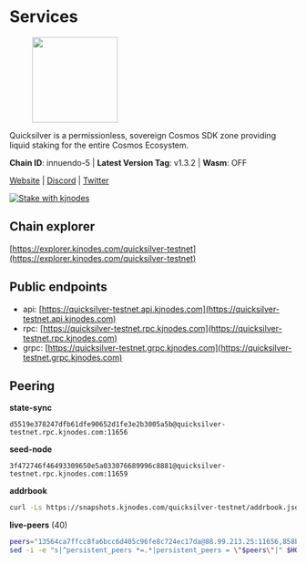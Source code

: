 # Services

<figure><img src="https://raw.githubusercontent.com/kj89/testnet_manuals/main/pingpub/logos/quicksilver.png" width="150" alt=""><figcaption></figcaption></figure>

Quicksilver is a permissionless, sovereign Cosmos SDK zone providing liquid staking for the entire Cosmos Ecosystem.

**Chain ID**: innuendo-5 | **Latest Version Tag**: v1.3.2 | **Wasm**: OFF

[Website](https://quicksilver.zone) | [Discord](https://discord.gg/quicksilverprotocol) | [Twitter](https://twitter.com/quicksilverzone)

[![Stake with kjnodes](https://i.ibb.co/cr44Q8j/button-stake-with-kjnodes.png)](https://restake.app/quicksilver-testnet/None)


## Chain explorer
[https://explorer.kjnodes.com/quicksilver-testnet](https://explorer.kjnodes.com/quicksilver-testnet)

## Public endpoints

* api: [https://quicksilver-testnet.api.kjnodes.com](https://quicksilver-testnet.api.kjnodes.com)
* rpc: [https://quicksilver-testnet.rpc.kjnodes.com](https://quicksilver-testnet.rpc.kjnodes.com)
* grpc: [https://quicksilver-testnet.grpc.kjnodes.com](https://quicksilver-testnet.grpc.kjnodes.com)

## Peering

**state-sync**

```text
d5519e378247dfb61dfe90652d1fe3e2b3005a5b@quicksilver-testnet.rpc.kjnodes.com:11656
```

**seed-node**

```text
3f472746f46493309650e5a033076689996c8881@quicksilver-testnet.rpc.kjnodes.com:11659
```

**addrbook**
```bash
curl -Ls https://snapshots.kjnodes.com/quicksilver-testnet/addrbook.json > $HOME/.quicksilverd/config/addrbook.json
```

**live-peers** (40)
```bash
peers="13564ca7ffcc8fa6bcc6d405c96fe8c724ec17da@88.99.213.25:11656,858ba6bc33a6d13fdd9ddad344d788dcf91cf565@142.132.151.99:15651,c133c4c0c7034c8c345330f394984ad08092fc14@138.201.17.11:27656,3519e61e653db97f5d1c7f1bec9b0072bca4d5fe@144.76.45.59:16656,0551eaa0db7097274410ee27a71672817e314b83@167.235.245.191:26656,a1ef7f2e44f4be8e041f3a9e58cf58cd24b97e26@51.89.7.235:26650,0a3ac40a7a4ce35978c4da97be2eb6974bc3c58b@185.252.233.217:46656,9e0604571aa20314c2261d70b7d8823414702715@51.159.141.209:26656,4c24df4acfbaaf22e5f6f3c4d11ecf02e8cc343f@195.3.220.48:26656,a37474c1f254cd4b16d924327a755c914e8e7d86@65.109.30.53:26656,d5519e378247dfb61dfe90652d1fe3e2b3005a5b@65.109.68.190:11656,cc745e98b4dc9b83c5a74d41f576feda73902dfd@65.109.38.54:20026,5c2a752c9b1952dbed075c56c600c3a79b58c395@95.214.55.232:27026,1452d484454c0f93ddf3cbf987ce1b9cadd8f23f@65.21.95.180:37656,46f97e49a49694aead28c27be2c19300f509e273@65.108.129.94:26656,521eabb3f5a0698476baf22c45aaef396399da10@135.181.183.93:24656,f0621c59ca7cfba98015ae2a47886fc3d9c0020c@94.130.132.227:4020,f7edad3ff5a85d039e7de12067c63064c5b42d63@46.4.121.72:11656,42f87cb55d5fdd222da28023613c66857398c4b8@5.22.223.252:26656,ac0c6a8e9e700044226e9ff16b68ab4cbae6fb06@84.46.246.109:2366,78acdbabc08231765444b3143a222d433a5157e1@142.132.205.94:15651,25b8b792bb14e8bfdcdfa163a14710d5645a4eba@148.251.91.77:20656,d40a714c11ea3040495246fa0ba8439fcff8a139@176.9.146.72:11656,c4489720ba051c79f5bb16ae5d81341b0f248e19@34.240.190.194:26656,a637b94cb989909cc182623748ef179b0659f148@65.109.23.114:11156,dc88be3a0075ce429a423237abe223a9528ce0df@65.108.204.119:31656,a288baa951cbe92b253c01c3936d930af1d56424@5.161.142.236:26656,74abcb5243d4ffc43de6ad1a288d8e50adcd467e@65.109.80.176:20656,c9a74cdd754a8ccc9243ac2b245e4caaa78695aa@45.85.147.96:26656,41f7d7004cace7bd1760a5f980a86123700c8f1d@185.146.148.116:26656,67224ac7f52eac4db6bb0a8de0bf8fbc5e7e0069@199.204.45.23:10656,e0f0703e9ce343c46e0ec01b19216715e817b358@65.109.85.170:28656,be637bd74973424c825c14c99b71f652fbabb48e@65.21.123.172:22656,3c48a780b85d248e34e63eca5d44c624f93d09d5@135.181.59.162:11156,d160a8908b44f2a44ce17e0be1f9056b58993b9c@65.21.139.170:21026,25410bff2fb7312d24c11b1e990507e5e3aa40b7@135.125.5.31:48656,cfbf02b41e7fe78d51abfa93f342afd0687203c0@212.227.151.143:36656,af8cfa944802a9bd510fc3407950a15e8be86c31@213.239.217.52:30656,22a393fe9174c29081ad8aeaf14ce01b9a79d8c6@159.203.28.113:26656,ee6bae1a6d4a1e07f1e4bc7963cabedc6b73426e@94.130.137.119:26656"
sed -i -e "s|^persistent_peers *=.*|persistent_peers = \"$peers\"|" $HOME/.quicksilverd/config/config.toml
```
